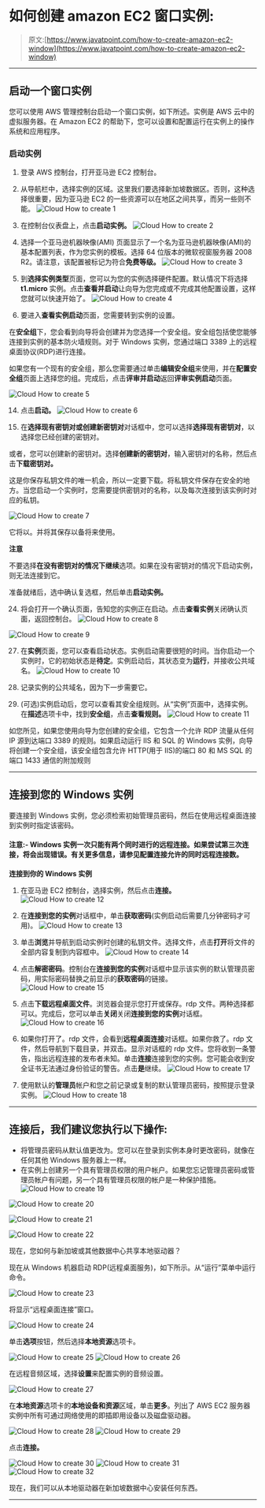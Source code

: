 # 如何创建 amazon EC2 窗口实例:

> 原文:[https://www.javatpoint.com/how-to-create-amazon-ec2-window](https://www.javatpoint.com/how-to-create-amazon-ec2-window)

* * *

## 启动一个窗口实例

您可以使用 AWS 管理控制台启动一个窗口实例，如下所述。实例是 AWS 云中的虚拟服务器。在 Amazon EC2 的帮助下，您可以设置和配置运行在实例上的操作系统和应用程序。

### 启动实例

1.  登录 AWS 控制台，打开亚马逊 EC2 控制台。
2.  从导航栏中，选择实例的区域。这里我们要选择新加坡数据区。否则，这种选择很重要，因为亚马逊 EC2 的一些资源可以在地区之间共享，而另一些则不能。
![Cloud How to create 1](../Images/b11fa5c2f603f8c7aecc3525405c1472.png)

4.  在控制台仪表盘上，点击**启动实例。**
![Cloud How to create 2](../Images/3a76e4f23b391e7db4d3bfbc0913bce1.png)

6.  选择一个亚马逊机器映像(AMI) 页面显示了一个名为亚马逊机器映像(AMI)的基本配置列表，作为您实例的模板。选择 64 位版本的微软视窗服务器 2008 R2。请注意，该配置被标记为符合**免费等级。**
![Cloud How to create 3](../Images/b1a2cc89915c552b96454a18da212f8e.png)

8.  到**选择实例类型**页面，您可以为您的实例选择硬件配置。默认情况下将选择 **t1.micro** 实例。点击**查看并启动**让向导为您完成或不完成其他配置设置，这样您就可以快速开始了。
![Cloud How to create 4](../Images/443b56fc4227746aa20b22274e691a4f.png)

10.  要进入**查看实例启动**页面，您需要转到实例的设置。

在**安全组**下，您会看到向导将会创建并为您选择一个安全组。安全组包括使您能够连接到实例的基本防火墙规则。对于 Windows 实例，您通过端口 3389 上的远程桌面协议(RDP)进行连接。

如果您有一个现有的安全组，那么您需要通过单击**编辑安全组**来使用，并在**配置安全组**页面上选择您的组。完成后，点击**评审并启动**返回**评审实例启动**页面。

![Cloud How to create 5](../Images/775f0cdfe34b91c9acf064c897f6938c.png)

14.  点击**启动。**
![Cloud How to create 6](../Images/95a70575fbc21282275f9a3edcafc9a4.png)

16.  在**选择现有密钥对或创建新密钥对**对话框中，您可以选择**选择现有密钥对**，以选择您已经创建的密钥对。

或者，您可以创建新的密钥对。选择**创建新的密钥对**，输入密钥对的名称，然后点击**下载密钥对。**

这是你保存私钥文件的唯一机会，所以一定要下载。将私钥文件保存在安全的地方。当您启动一个实例时，您需要提供密钥对的名称，以及每次连接到该实例时对应的私钥。

![Cloud How to create 7](../Images/f21aed37abf14349ba1aec2a91ee709a.png)

它将以。并将其保存以备将来使用。

**注意**

不要选择**在没有密钥对的情况下继续**选项。如果在没有密钥对的情况下启动实例，则无法连接到它。

准备就绪后，选中确认复选框，然后单击**启动实例。**

24.  将会打开一个确认页面，告知您的实例正在启动。点击**查看实例**关闭确认页面，返回控制台。
![Cloud How to create 8](../Images/80aeb2adf50ffaa3cccfef91b807b2b6.png)

![Cloud How to create 9](../Images/ecfa273f5a215c92c418dfc753d43b03.png)

27.  在**实例**页面，您可以查看启动状态。实例启动需要很短的时间。当你启动一个实例时，它的初始状态是**待定**。实例启动后，其状态变为**运行**，并接收公共域名。
![Cloud How to create 10](../Images/b1116c27ff117a5ba4e0ab7b66ba28e9.png)

29.  记录实例的公共域名，因为下一步需要它。
30.  (可选)实例启动后，您可以查看其安全组规则。从“实例”页面中，选择实例。在**描述**选项卡中，找到**安全组**，点击**查看规则。**
![Cloud How to create 11](../Images/9d4255b1ce2703264c50d977ae7547b8.png)

如您所见，如果您使用向导为您创建的安全组，它包含一个允许 RDP 流量从任何 IP 源到达端口 3389 的规则。如果启动运行 IIS 和 SQL 的 Windows 实例，向导将创建一个安全组，该安全组包含允许 HTTP(用于 IIS)的端口 80 和 MS SQL 的端口 1433 通信的附加规则

* * *

## 连接到您的 Windows 实例

要连接到 Windows 实例，您必须检索初始管理员密码，然后在使用远程桌面连接到实例时指定该密码。

#### 注意:- Windows 实例一次只能有两个同时进行的远程连接。如果尝试第三次连接，将会出现错误。有关更多信息，请参见配置连接允许的同时远程连接数。

**连接到你的 Windows 实例**

1.  在亚马逊 EC2 控制台，选择实例，然后点击**连接。**
![Cloud How to create 12](../Images/edc39fc9c4a9aee5269bd27d667d0513.png)

3.  在**连接到您的实例**对话框中，单击**获取密码**(实例启动后需要几分钟密码才可用)。
![Cloud How to create 13](../Images/f8e777be9fa99c9e5b46fb7b608134f2.png)

5.  单击**浏览**并导航到启动实例时创建的私钥文件。选择文件，点击**打开**将文件的全部内容复制到内容框中。
![Cloud How to create 14](../Images/679c83f2944afe59180f905fb0dea03a.png)

7.  点击**解密密码**。控制台在**连接到您的实例**对话框中显示该实例的默认管理员密码，用实际密码替换之前显示的**获取密码**的链接。
![Cloud How to create 15](../Images/5181d720704248a19c0c6e933d6ce1e4.png)

9.  点击**下载远程桌面文件**。浏览器会提示您打开或保存。rdp 文件。两种选择都可以。完成后，您可以单击**关闭**关闭**连接到您的实例**对话框。
![Cloud How to create 16](../Images/4e7726b638bfdd1da05d9d293405d861.png)

11.  如果你打开了。rdp 文件，会看到**远程桌面连接**对话框。如果你救了。rdp 文件，然后导航到下载目录，并双击。显示对话框的 rdp 文件。您将收到一条警告，指出远程连接的发布者未知。单击**连接**连接到您的实例。您可能会收到安全证书无法通过身份验证的警告。点击**是**继续。
![Cloud How to create 17](../Images/5c17e511773315fc1be5c6c2109e2a16.png)

13.  使用默认的**管理员**帐户和您之前记录或复制的默认管理员密码，按照提示登录实例。
![Cloud How to create 18](../Images/2dc62b4815cdf6c927daf9cc21a37f44.png)

* * *

## 连接后，我们建议您执行以下操作:

*   将管理员密码从默认值更改为。您可以在登录到实例本身时更改密码，就像在任何其他 Windows 服务器上一样。
*   在实例上创建另一个具有管理员权限的用户帐户。如果您忘记管理员密码或管理员帐户有问题，另一个具有管理员权限的帐户是一种保护措施。
![Cloud How to create 19](../Images/cd9471a87e32d3a3a680a4c0f2c6de66.png)

![Cloud How to create 20](../Images/73ca6312d2225b4379bbdb3301d77cd1.png)

![Cloud How to create 21](../Images/b900068173bb0ffe7d340217133c3b76.png)

![Cloud How to create 22](../Images/31da66fe85caf8c890b9cb2ae3562feb.png)

现在，您如何与新加坡或其他数据中心共享本地驱动器？

现在从 Windows 机器启动 RDP(远程桌面服务)，如下所示。从“运行”菜单中运行命令。

![Cloud How to create 23](../Images/cf8ab40d8eaaec9d7c45bc073eb2f72a.png)

将显示“远程桌面连接”窗口。

![Cloud How to create 24](../Images/2f70acdcfd8c874a790c14147eff711d.png)

单击**选项**按钮，然后选择**本地资源**选项卡。

![Cloud How to create 25](../Images/4cfa2cda5082e55b98d964a0fe9dca00.png) ![Cloud How to create 26](../Images/2df6d19980fa831cbaf712dae83bfa1d.png)

在远程音频区域，选择**设置**来配置实例的音频设置。

![Cloud How to create 27](../Images/c184e42706a5e54e2eb1e04b280afe07.png)

在**本地资源**选项卡的**本地设备和资源**区域，单击**更多**。列出了 AWS EC2 服务器实例中所有可通过网络使用的即插即用设备以及磁盘驱动器。

![Cloud How to create 28](../Images/e41577c730bfa62fb4cba867d626409c.png) ![Cloud How to create 29](../Images/5903f8c8e0474b876c23610314c21f7b.png)

点击**连接。**

![Cloud How to create 30](../Images/ebd9823c9a4cdb60b96c396db993057c.png) ![Cloud How to create 31](../Images/0431b160e86fa2a7a15f668f5b80845e.png) ![Cloud How to create 32](../Images/01e356ffe390003a81cfa1f96cf9e94f.png)

现在，我们可以从本地驱动器在新加坡数据中心安装任何东西。

* * *